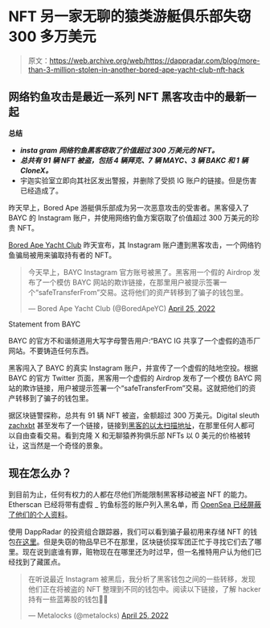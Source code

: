 # NFT 另一家无聊的猿类游艇俱乐部失窃 300 多万美元

> 原文：<https://web.archive.org/web/https://dappradar.com/blog/more-than-3-million-stolen-in-another-bored-ape-yacht-club-nft-hack>

## 网络钓鱼攻击是最近一系列 NFT 黑客攻击中的最新一起

**总结**

*   ***insta gram 网络钓鱼黑客窃取了价值超过 300 万美元的 NFT。***
*   ***总共有 91 辆 NFT 被盗，包括 4 辆拜克、7 辆 MAYC、3 辆 BAKC 和 1 辆 CloneX。***
*   宇迦实验室立即向其社区发出警报，并删除了受损 IG 账户的链接。但是伤害已经造成了。

昨天早上，Bored Ape 游艇俱乐部成为另一次恶意攻击的受害者。黑客侵入了 BAYC 的 Instagram 账户，并使用网络钓鱼方案窃取了价值超过 300 万美元的珍贵 NFT。

[Bored Ape Yacht Club](https://web.archive.org/web/20220925074804/https://dappradar.com/ethereum/collectibles/bored-ape-yacht-club) 昨天宣布，其 Instagram 账户遭到黑客攻击，一个网络钓鱼骗局被用来骗取持有者的 NFT。

> 今天早上，BAYC Instagram 官方账号被黑了。黑客用一个假的 Airdrop 发布了一个模仿 BAYC 网站的欺诈链接，在那里用户被提示签署一个“safeTransferFrom”交易。这将他们的资产转移到了骗子的钱包里。
> 
> — Bored Ape Yacht Club (@BoredApeYC) [April 25, 2022](https://web.archive.org/web/20220925074804/https://twitter.com/BoredApeYC/status/1518637579633053701?ref_src=twsrc%5Etfw)

Statement from BAYC

BAYC 的官方不和谐频道用大写字母警告用户:“BAYC IG 共享了一个虚假的造币厂网站。不要铸造任何东西。

黑客闯入了 BAYC 的真实 Instagram 账户，并宣传了一个虚假的陆地空投。根据 BAYC 的官方 Twitter 页面，黑客用一个虚假的 Airdrop 发布了一个模仿 BAYC 网站的欺诈链接，用户被提示签署一个“safeTransferFrom”交易。这就把他们的资产转移到了骗子的钱包里。

据区块链警探称，总共有 91 辆 NFT 被盗，金额超过 300 万美元。Digital sleuth [zachxbt](https://web.archive.org/web/20220925074804/https://twitter.com/zachxbt/status/1518609171796611072) 甚至发布了一个链接，链接到[黑客的以太扫描地址](https://web.archive.org/web/20220925074804/https://etherscan.io/address/0x8c7934611b6ad70fbea13a1593de167a4689b9a9)，在那里任何人都可以自由查看交易。看到克隆 X 和无聊猿养狗俱乐部 NFTs 以 0 美元的价格被转让，这当然是一个奇怪的景象。

## 现在怎么办？

到目前为止，任何有权力的人都在尽他们所能限制黑客移动被盗 NFT 的能力。Etherscan 已经将带有虚假 _ 钓鱼标签的账户列入黑名单，而 [OpenSea 已经屏蔽了他们的个人资料](https://web.archive.org/web/20220925074804/https://opensea.io/0x8c7934611b6AD70FBEa13A1593dE167a4689b9A9)。

使用 DappRadar 的投资组合跟踪器，我们可以看到骗子最初用来存储 NFT 的钱包[在这里](https://web.archive.org/web/20220925074804/https://dappradar.com/hub/wallet/eth/0x8c7934611b6ad70fbea13a1593de167a4689b9a9)。但是失窃的物品早已不在那里，区块链侦探军团正忙于寻找它们去了哪里。现在说到底谁有罪，赃物现在在哪里还为时过早，但一名推特用户认为他们已经找到了藏匿点。

> 在听说最近 Instagram 被黑后，我分析了黑客钱包之间的一些转移，发现他们正在将被盗的 NFT 整理到不同的钱包中。阅读以下链接，了解 hacker 持有一些蓝筹股的钱包🤯🧵
> 
> — Metalocks (@metalocks) [April 25, 2022](https://web.archive.org/web/20220925074804/https://twitter.com/metalocks/status/1518630626374553600?ref_src=twsrc%5Etfw)